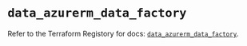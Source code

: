 # `data_azurerm_data_factory`

Refer to the Terraform Registory for docs: [`data_azurerm_data_factory`](https://registry.terraform.io/providers/hashicorp/azurerm/3.65.0/docs/data-sources/data_factory).
